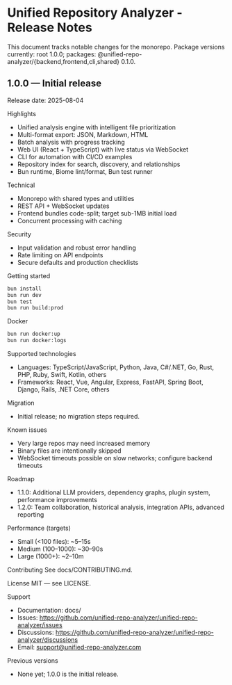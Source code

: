 # Unified Repository Analyzer - Release Notes

This document tracks notable changes for the monorepo. Package versions currently: root 1.0.0; packages: @unified-repo-analyzer/{backend,frontend,cli,shared} 0.1.0.

## 1.0.0 — Initial release
Release date: 2025-08-04

Highlights
- Unified analysis engine with intelligent file prioritization
- Multi-format export: JSON, Markdown, HTML
- Batch analysis with progress tracking
- Web UI (React + TypeScript) with live status via WebSocket
- CLI for automation with CI/CD examples
- Repository index for search, discovery, and relationships
- Bun runtime, Biome lint/format, Bun test runner

Technical
- Monorepo with shared types and utilities
- REST API + WebSocket updates
- Frontend bundles code-split; target sub-1MB initial load
- Concurrent processing with caching

Security
- Input validation and robust error handling
- Rate limiting on API endpoints
- Secure defaults and production checklists

Getting started
```bash
bun install
bun run dev
bun test
bun run build:prod
```

Docker
```bash
bun run docker:up
bun run docker:logs
```

Supported technologies
- Languages: TypeScript/JavaScript, Python, Java, C#/.NET, Go, Rust, PHP, Ruby, Swift, Kotlin, others
- Frameworks: React, Vue, Angular, Express, FastAPI, Spring Boot, Django, Rails, .NET Core, others

Migration
- Initial release; no migration steps required.

Known issues
- Very large repos may need increased memory
- Binary files are intentionally skipped
- WebSocket timeouts possible on slow networks; configure backend timeouts

Roadmap
- 1.1.0: Additional LLM providers, dependency graphs, plugin system, performance improvements
- 1.2.0: Team collaboration, historical analysis, integration APIs, advanced reporting

Performance (targets)
- Small (<100 files): ~5–15s
- Medium (100–1000): ~30–90s
- Large (1000+): ~2–10m

Contributing
See docs/CONTRIBUTING.md.

License
MIT — see LICENSE.

Support
- Documentation: docs/
- Issues: https://github.com/unified-repo-analyzer/unified-repo-analyzer/issues
- Discussions: https://github.com/unified-repo-analyzer/unified-repo-analyzer/discussions
- Email: support@unified-repo-analyzer.com

Previous versions
- None yet; 1.0.0 is the initial release.